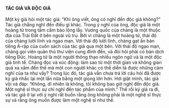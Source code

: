 #### TÁC GIẢ VÀ ĐỘC GIẢ

Một ký giả hỏi một tác giả: “Khi ông viết, ông có nghĩ đến độc giả không?” Tác giả chẳng nghĩ đến điều gì khác. Trong ý nghĩ của ông, độc giả là một hoàng tử trong tấm cẩm bào lộng lẫy. Vương quốc của chàng là một thuộc địa của Trái Đất ở bên ngoài vũ trụ. Bởi vì chàng là một hoàng tử, thái độ của chàng lười lĩnh và ngạo mạn. Với thái độ lười lĩnh, chàng gạt ấn bản tiếng Ả-rập của cuốn sách của tác giả qua một bên. Với thái độ ngạo mạn, chàng gọi viên quản thủ thư viện cung đình đến, và đòi hỏi phải có bản dịch tiếng Đức. Hoàng tử là một người thông thạo nhiều ngôn ngữ và là một độc giả tinh tế. Chàng đọc và xúc động: làm sao từ một thời gian và không gian quá xa xăm đến thế mà một con người khác có thể diễn tả được những cảm nghĩ của ta như vầy? Trong lúc đó, tác giả vẫn chưa trả lời câu hỏi đã được ký giả nhắc lại một lần nữa bằng một giọng lớn hơn. Hơi giật mình, tác giả vội vã đáp: “Không, dĩ nhiên là không, tôi không bao giờ nghĩ đến độc giả. Một nghệ sĩ thực sự chỉ nghĩ đến tác phẩm của mình.” Thế rồi ký giả ra đi, và tác giả ở lại với ý nghĩ rất buồn rằng ông không phải là một nghệ sĩ thực sự và rằng ông muốn được làm một nghệ sĩ như thế.